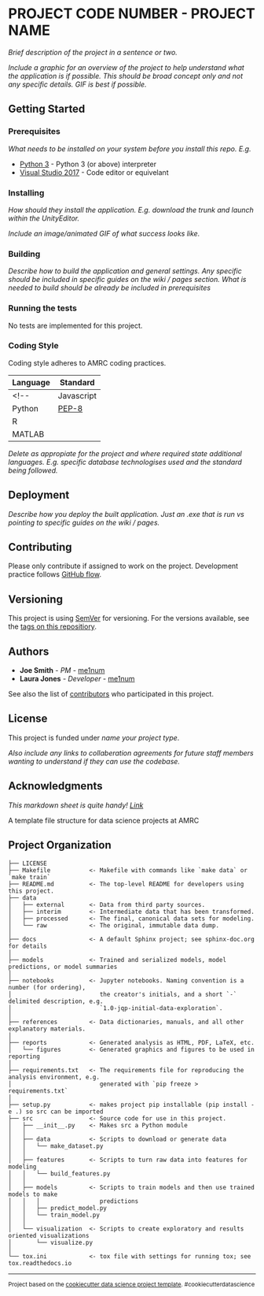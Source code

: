 # PROJECT CODE NUMBER - PROJECT NAME

*Brief description of the project in a sentence or two.*

*Include a graphic for an overview of the project to help understand what the application is if possible. This should be broad concept only and not any specific details. GIF is best if possible.*

## Getting Started

### Prerequisites

*What needs to be installed on your system before you install this repo. E.g.*

* [Python 3](https://www.python.org/downloads/) - Python 3 (or above) interpreter
* [Visual Studio 2017](https://visualstudio.microsoft.com/) - Code editor or equivelant

### Installing

*How should they install the application. E.g. download the trunk and launch within the UnityEditor.*

*Include an image/animated GIF of what success looks like.*

### Building

*Describe how to build the application and general settings. Any specific should be included in specific guides on the wiki / pages section. What is needed to build should be already be included in prerequisites*

### Running the tests

No tests are implemented for this project.

### Coding Style

Coding style adheres to AMRC coding practices.

| Language | Standard |
| -- | -- |
<!-- | Javascript | [AirBnB](https://github.com/airbnb/javascript) | -->
| Python | [PEP-8](https://www.python.org/dev/peps/pep-0008/) |
| R |  |
| MATLAB |  |

*Delete as appropiate for the project and where required state additional languages.
E.g. specific database technologises used and the standard being followed.*

## Deployment

*Describe how you deploy the built application. Just an .exe that is run vs pointing to specific guides on the wiki / pages.*

## Contributing

Please only contribute if assigned to work on the project.
Development practice follows [GitHub flow](https://guides.github.com/introduction/flow/).

## Versioning

This project is using [SemVer](http://semver.org/) for versioning. For the versions available, see the [tags on this repositiory](https://github.com/your/project/tags).

## Authors

* **Joe Smith** - *PM* - [me1num](http://amrcgithub.shef.ac.uk/me1num)
* **Laura Jones** - *Developer* - [me1num](http://amrcgithub.shef.ac.uk/me1num)

See also the list of [contributors](http://amrcgithub.shef.ac.uk/IMG/LINK_TO_PROJECT/graphs/contributors) who participated in this project.

## License

This project is funded under *name your project type*.

*Also include any links to collaberation agreements for future staff members wanting to understand if they can use the codebase.*

## Acknowledgments

*This markdown sheet is quite handy! [Link](https://github.com/adam-p/markdown-here/wiki/Markdown-Cheatsheet)*


A template file structure for data science projects at AMRC

Project Organization
------------

    ├── LICENSE
    ├── Makefile           <- Makefile with commands like `make data` or `make train`
    ├── README.md          <- The top-level README for developers using this project.
    ├── data
    │   ├── external       <- Data from third party sources.
    │   ├── interim        <- Intermediate data that has been transformed.
    │   ├── processed      <- The final, canonical data sets for modeling.
    │   └── raw            <- The original, immutable data dump.
    │
    ├── docs               <- A default Sphinx project; see sphinx-doc.org for details
    │
    ├── models             <- Trained and serialized models, model predictions, or model summaries
    │
    ├── notebooks          <- Jupyter notebooks. Naming convention is a number (for ordering),
    │                         the creator's initials, and a short `-` delimited description, e.g.
    │                         `1.0-jqp-initial-data-exploration`.
    │
    ├── references         <- Data dictionaries, manuals, and all other explanatory materials.
    │
    ├── reports            <- Generated analysis as HTML, PDF, LaTeX, etc.
    │   └── figures        <- Generated graphics and figures to be used in reporting
    │
    ├── requirements.txt   <- The requirements file for reproducing the analysis environment, e.g.
    │                         generated with `pip freeze > requirements.txt`
    │
    ├── setup.py           <- makes project pip installable (pip install -e .) so src can be imported
    ├── src                <- Source code for use in this project.
    │   ├── __init__.py    <- Makes src a Python module
    │   │
    │   ├── data           <- Scripts to download or generate data
    │   │   └── make_dataset.py
    │   │
    │   ├── features       <- Scripts to turn raw data into features for modeling
    │   │   └── build_features.py
    │   │
    │   ├── models         <- Scripts to train models and then use trained models to make
    │   │   │                 predictions
    │   │   ├── predict_model.py
    │   │   └── train_model.py
    │   │
    │   └── visualization  <- Scripts to create exploratory and results oriented visualizations
    │       └── visualize.py
    │
    └── tox.ini            <- tox file with settings for running tox; see tox.readthedocs.io


--------

<p><small>Project based on the <a target="_blank" href="https://drivendata.github.io/cookiecutter-data-science/">cookiecutter data science project template</a>. #cookiecutterdatascience</small></p>
